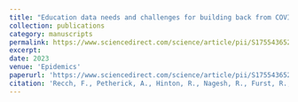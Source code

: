 ```yaml
---
title: "Education data needs and challenges for building back from COVID-19"
collection: publications
category: manuscripts
permalink: https://www.sciencedirect.com/science/article/pii/S1755436523000099
excerpt: 
date: 2023
venue: 'Epidemics'
paperurl: 'https://www.sciencedirect.com/science/article/pii/S1755436523000099'
citation: 'Recch, F., Petherick, A., Hinton, R., Nagesh, R., Furst, R., & Goldszmidt, R. (2023). Education data needs and challenges for building back from COVID-19. Epidemics, 43, 100673.'
---
```

